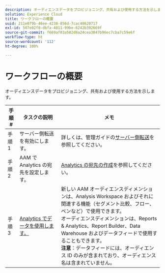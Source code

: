 ```yaml
---
description: オーディエンスデータをプロビジョニング、共有および使用する方法を示します。
solution: Experience Cloud
title: ワークフローの概要
uuid: 211e079b-46ee-4238-856d-7cac40620717
exl-id: 507e02f8-dbfa-4011-99be-6242b392669f
source-git-commit: f669af03a502d8a24cea3047b96ec7cba7c59e6f
workflow-type: ht
source-wordcount: '112'
ht-degree: 100%

---
```


# ワークフローの概要

オーディエンスデータをプロビジョニング、共有および使用する方法を示します。

| 手順 # | タスクの説明 | メモ |
|--- |--- |--- |
| 手順 1 | サーバー側転送を有効にします。 | 詳しくは、管理ガイドの[サーバー側転送](/help/admin/admin/c-server-side-forwarding/ssf.md)を参照してください。 |
| 手順 2 | AAM で Analytics の宛先を設定します。 | [Analytics の宛先の作成](https://experienceleague.adobe.com/docs/audience-manager/user-guide/features/destinations/experience-cloud-destinations/create-analytics-destination.html?lang=ja)を参照してください。 |
| 手順 3 | [Analytics でデータを使用します。](/help/integrate/c-audience-analytics/c-workflow/use-audience-data-analytics.md) | 新しい AAM オーディエンスディメンションは、Analysis Workspace およびそれに関連する機能（セグメント比較、フロー、ベンなど）で使用できます。<br>オーディエンスディメンションは、Reports &amp; Analytics、Report Builder、Data Warehouse およびデータフィードで使用することもできます。<br>**注意**：データフィードには、オーディエンス ID のみが含まれており、オーディエンス名は含まれていません。 |
